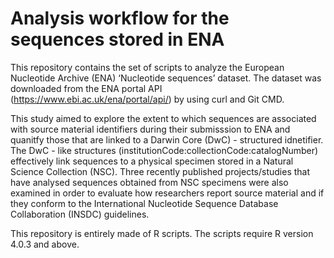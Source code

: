 # Analysis workflow for the sequences stored in ENA

This repository contains the set of scripts to analyze the European 
Nucleotide Archive (ENA) ‘Nucleotide sequences’ dataset. The dataset 
was downloaded from the ENA portal API (https://www.ebi.ac.uk/ena/portal/api/) by using curl and Git CMD. 

This study aimed to explore the extent to which sequences are 
associated with source material identifiers during their 
submisssion to ENA and quanitfy those that are linked to 
a Darwin Core (DwC) - structured idnetifier. The DwC - like 
structures (institutionCode:collectionCode:catalogNumber) 
effectively link sequences to a physical specimen stored 
in a Natural Science Collection (NSC). Three recently 
published projects/studies that have analysed sequences 
obtained from NSC specimens were also examined in order 
to evaluate how researchers report source material and 
if they conform to the International Nucleotide Sequence 
Database Collaboration (INSDC) guidelines.

This repository is entirely made of R scripts. 
The scripts require R version 4.0.3 and above.
